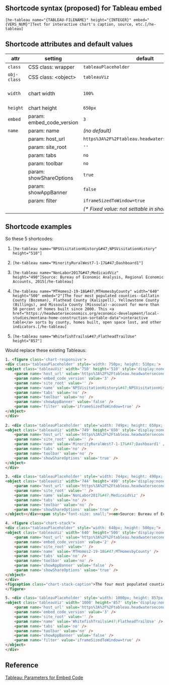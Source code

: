 ## Shortcode syntax (proposed) for Tableau embed ##
```
[he-tableau name="{TABLEAU-FILENAME}" height="{INTEGER}" embed="{VERS_NUM}"]Text for interactive chart's caption, source, etc.[/he-tableau]
```

## Shortcode attributes and default values ##
| attr | setting | default | note |
| ---- | ------- | ------- | ------ |
| `class` | CSS class: wrapper  | `tableauPlaceholder` | Eg, for &lt;div&gt; |
| `obj-class` | CSS class: &lt;object&gt; | `tableauViz` | |
| `width` | chart width | `100%` | 740px or 1000px 'widescreen' |
| `height` | chart height | `650px` | |
| `embed` | param: embed_code_version | `3` |  |
| `name` | param: name | _(no default)_ |  |
| | param: host_url | `https%3A%2F%2Ftableau.headwaterseconomics.org%2F` | * |
| | param: site_root | `''` | * |
| | param: tabs | `no` | * |
| | param: toolbar | `no` | * |
| | param: showShareOptions | `true` | * |
| | param: showAppBanner | `false` | * |
| | param: filter | `iframeSizedToWindow=true` | |
| | | _(* Fixed value: not settable in shortcode)_ |

## Shortcode examples ##

So these 5 shortcodes:

1. ```[he-tableau name="NPSVisitationHistory&#47;NPSVisitationHistory" height="510"]```
2. ```[he-tableau name="MinorityRuralWest7-1-17&#47;Dashboard1"]```

3. ```[he-tableau name="NonLabor2017&#47;MedicaidViz" height="490"]Source: Bureau of Economic Analysis, Regional Economic Accounts, 2015[/he-tableau]```

4.  ```[he-tableau name="MTHomes2-19-18&#47;MTHomesbyCounty" width="640" height="500" embed="2"]The four most populated counties--Gallatin County (Bozeman), Flathead County (Kalispell), Yellowstone County (Billings), and Missoula County (Missoula)--account for more than 50 percent of homes built since 2000. This <a href="https://headwaterseconomics.org/economic-development/local-studies/montana-home-construction-sortable-data">interactive table</a> sorts by county, homes built, open space lost, and other indicators.[/he-tableau]```

5. ```[he-tableau name="WhitefishTrails&#47;FlatheadTrailUse" height="857"]```

Would replace these existing Tableaus:

```html
1. <figure class='chart-responsive'>
<div class='tableauPlaceholder' style='width: 750px; height: 510px;'>
<object class='tableauViz' width='750' height='510' style='display:none;'>
	<param name='host_url' value='https%3A%2F%2Ftableau.headwaterseconomics.org%2F' />
	<param name='embed_code_version' value='3' /> 
	<param name='site_root' value='' />
	<param name='name' value='NPSVisitationHistory&#47;NPSVisitationHistory' />
	<param name='tabs' value='no' />
	<param name='toolbar' value='no' />
	<param name='showAppBanner' value='false' />
	<param name='filter' value='iframeSizedToWindow=true' />
</object>
</div>
	
2. <div class='tableauPlaceholder' style='width: 749px; height: 650px;'>
<object class='tableauViz' width='749' height='650' style='display:none;'>
	<param name='host_url' value='https%3A%2F%2Ftableau.headwaterseconomics.org%2F' />
	<param name='site_root' value='' />
	<param name='name' value='MinorityRuralWest7-1-17&#47;Dashboard1' />
	<param name='tabs' value='no' />
	<param name='toolbar' value='no' />
	<param name='showShareOptions' value='true' />
</object>
</div>

3. <div class='tableauPlaceholder' style='width: 744px; height: 490px;'>
<object class='tableauViz' width='744' height='490' style='display:none;'>
	<param name='host_url' value='https%3A%2F%2Ftableau.headwaterseconomics.org%2F' />
	<param name='site_root' value='' />
	<param name='name' value='NonLabor2017&#47;MedicaidViz' />
	<param name='tabs' value='no' />
	<param name='toolbar' value='no' />
	<param name='showShareOptions' value='true' />
</object></div><span style="font-size: small;"><em>Source: Bureau of Economic Analysis, Regional Economic Accounts, 2015</em></span>

4. <figure class="chart-stack">
<div class="tableauPlaceholder" style="width: 640px; height: 500px;">
<object class='tableauViz' width='640' height='500' style='display:none;'>
	<param name='host_url' value='https%3A%2F%2Ftableau.headwaterseconomics.org%2F' />
	<param name='embed_code_version' value='2' />
	<param name='site_root' value='' />
	<param name='name' value='MTHomes2-19-18&#47;MTHomesbyCounty' />
	<param name='tabs' value='no' />
	<param name='toolbar' value='no' />
	<param name='showAppBanner' value='false' />
	<param name='showShareOptions' value='true' />
</object>
</div>
<figcaption class="chart-stack-caption">The four most populated counties--Gallatin County (Bozeman), Flathead County (Kalispell), Yellowstone County (Billings), and Missoula County (Missoula)--account for more than 50 percent of homes built since 2000. This <a href="https://headwaterseconomics.org/economic-development/local-studies/montana-home-construction-sortable-data">interactive table</a> sorts by county, homes built, open space lost, and other indicators.</figcaption>
</figure>

5. <div class='tableauPlaceholder' style='width: 1000px; height: 857px;'>
<object class='tableauViz' width='1000' height='857' style='display:none;'>
	<param name='host_url' value='https%3A%2F%2Ftableau.headwaterseconomics.org%2F' />
	<param name='embed_code_version' value='3' />
	<param name='site_root' value='' />
	<param name='name' value='WhitefishTrails&#47;FlatheadTrailUse' />
	<param name='tabs' value='no' />
	<param name='toolbar' value='no' />
	<param name='showAppBanner' value='false' />
	<param name='filter' value='iframeSizedToWindow=true' />
</object>
</div>
```

## Reference ##
[Tableau: Parameters for Embed Code](https://onlinehelp.tableau.com/current/pro/desktop/en-us/embed_list.html)

